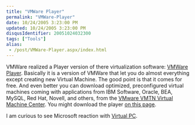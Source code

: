 ```yaml
---
title: "VMWare Player"
permalink: "VMWare-Player"
date: 10/24/2005 3:23:00 PM
updated: 10/24/2005 3:23:00 PM
disqusIdentifier: 20051024032300
tags: ["Tools"]
alias:
 - /post/VMWare-Player.aspx/index.html
---
```

VMWare realized a Player version of there virtualization software: [VMWare Player](http://www.vmware.com/products/player/). Basically it is 
a version of VMWare that let you do almost everything except creating new 
Virtual Machine. The good point is that it comes for free. And even better you 
can download optimized, preconfigured virtual machines coming with applications 
from IBM Software, Oracle, BEA, MySQL, Red Hat, Novell, and others, from the [VMware VMTN Virtual Machine Center](http://www.vmware.com/vmtn/vm). You 
might download the player [on 
this page](http://www.vmware.com/download/player/).

I am curious to see Microsoft reaction with [Virtual 
PC](http://www.microsoft.com/windows/virtualpc/default.mspx).
